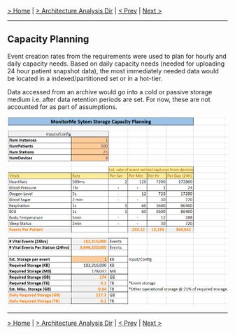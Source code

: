 [> Home](../README.md)  |  [> Architecture Analysis Dir](README.md) |  [< Prev](3.4.KeyArchitectureCharacteristics.md)  |  [Next >](3.6.DataStore.md)

---


## Capacity Planning

Event creation rates from the requirements were used to plan for hourly and daily capacity needs. Based on daily capacity needs (needed for uploading 24 hour patient snapshot data), the most immediately needed data would be located in a indexed/partitioned set or in a hot-tier.

Data accessed from an archive would go into a cold or passive storage medium i.e. after data retention periods are set. For now, these are not accounted for as part of assumptions.

![CapacityPlanning](../assets/images/CapacityPlanningData.png)

---
[> Home](../README.md)  |  [> Architecture Analysis Dir](README.md) |  [< Prev](3.4.KeyArchitectureCharacteristics.md)  |  [Next >](3.6.DataStore.md)
